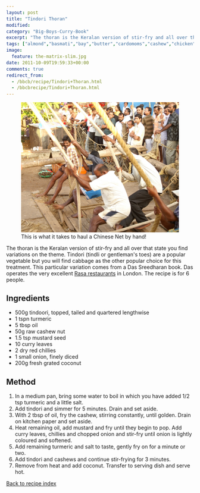 ```yaml
---
layout: post
title: "Tindori Thoran"
modified:
category: "Big-Boys-Curry-Book"
excerpt: "The thoran is the Keralan version of stir-fry and all over that state you find"
tags: ["almond","basmati","bay","butter","cardomoms","cashew","chicken","cinnamon","cloves","cumin","ghee","lamb","mace","nuts","pepper","rice","saffron","turmeric"]
image:
  feature: the-matrix-slim.jpg
date: 2011-10-09T19:59:33+00:00
comments: true
redirect_from: 
  - /bbcb/recipe/Tindori+Thoran.html
  - /bbcbrecipe/Tindori+Thoran.html
---
```


<figure>
	<a href="/images/bbcb/pict2443.jpg" alt="Kochi, Cochin, Kerala, India" title="Kochi, Cochin, Kerala, India &#169; Ashley Kitson 12/09/2011"><img src="/images/bbcb/pict2443.jpg"/></a>
	<figcaption>This is what it takes to haul a Chinese Net by hand!</figcaption>
</figure>

The thoran is the Keralan version of stir-fry and all over that state you find variations on the theme. Tindori (tindli or gentleman's toes) are a popular vegetable but you will find cabbage as the other popular choice for this treatment. This particular variation comes from a Das Sreedharan book</a>. Das operates the very excellent <a href="http://www.rasarestaurants.com" title="Link to Rasa Restaurants" target="_blank">Rasa restaurants</a> in London. The recipe is for 6 people.
        
## Ingredients
        
<ul><li>500g tindoori, topped, tailed and quartered lengthwise</li><li>1 tspn turmeric</li><li>5 tbsp oil</li><li>50g raw cashew nut</li><li>1.5 tsp mustard seed</li><li>10 curry leaves</li><li>2 dry red chillies</li><li>1 small onion, finely diced</li><li>200g fresh grated coconut</li></ul>
        
## Method

<ol><li>In a medium pan, bring some water to boil in which you have added 1/2 tsp turmeric and a little salt.</li><li>Add tindori and simmer for 5 minutes.  Drain and set aside.</li><li>With 2 tbsp of oil, fry the cashew, stirring constantly, until golden.  Drain on kitchen paper and set aside.</li><li>Heat remaining oil, add mustard and fry until they begin to pop.  Add curry leaves, chillies and chopped onion and stir-fry until onion is lightly coloured and softened.</li><li>Add remaining turmeric and salt to taste, gently fry on for a minute or two.</li><li>Add tindori and cashews and continue stir-frying for 3 minutes.</li><li>Remove from heat and add coconut.  Transfer to serving dish and serve hot.</li></ol>   

<a href="/bbcb">Back to recipe index</a>      